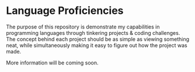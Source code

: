 # Language Proficiencies

The purpose of this repository is demonstrate my capabilities in programming languages
through tinkering projects & coding challenges.
The concept behind each project should be as simple as viewing something neat,
while simultaneously making it easy to figure out how the project was made.

More information will be coming soon.
